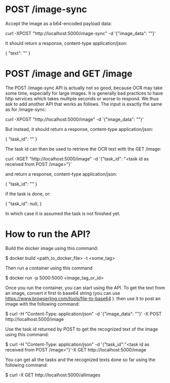 # POST /image-sync

Accept the image as a b64-encoded payload data:

curl -XPOST "http://localhost:5000/image-sync" -d '{"image_data": "<b64 encoded image>"}'
  
It should return a response, content-type application/json:

{
"text": "<recognized text>"
}

# POST /image and GET /image

The POST /image-sync API is actually not so good, because OCR may take
some time, especially for large images. It is generally bad practices to have
http services which takes multiple seconds or worse to respond. We thus ask to
add another API that works as follows. The input is exactly the same as for
/image-sync:

curl -XPOST "http://localhost:5000/image" 
-d '{"image_data": "<b64 encoded image>"}'

But instead, it should return a response, content-type application/json:

{
"task_id": "<task id>"
}

The task id can then be used to retrieve the OCR text with the GET /image:

curl -XGET "http://localhost:5000/image" -d '{"task_id": "<task id as received from POST /image>"}'

and return a response, content-type application/json:

{
"task_id": "<recognized text>"
}

if the task is done, or:

{
"task_id": null,
}

In which case it is assumed the task is not finished yet.

# How to run the API?

Build the docker image using this command:

$ docker build <path_to_docker_file> -t <some_tag>

Then run a container using this command

$ docker run -p 5000:5000 <image_tag_or_id>

Once you run the container, you can start using the API. To get the text from an image, convert it first to base64 string (you can use https://www.browserling.com/tools/file-to-base64 ). then use it to post an image with the following command:

$ curl -H "Content-Type: application/json" -d '{"image_data": "<b64 encoded image>"}' -X POST http://localhost:5000/image

Use the task id returned by POST to get the recognized text of the image using this command:

$ curl -H "Content-Type: application/json" -d '{"task_id":"<task id as received from POST /image>"}'-X GET http://localhost:5000/image

You can get all the tasks and the recognized texts done so far using the following command:

$ curl -X GET http://localhost:5000/allimages
